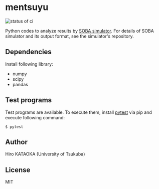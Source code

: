 # mentsuyu
![status of ci](https://github.com/tsukuba-mas/mentsuyu/actions/workflows/run-test.yml/badge.svg)

Python codes to analyze results by [SOBA simulator](https://github.com/tsukuba-mas/soba).
For details of SOBA simulator and its output format, see the simulator's repository.

## Dependencies
Install following library:

- numpy
- scipy
- pandas

## Test programs
Test programs are available.
To execute them, install [pytest](https://docs.pytest.org/en/stable/) via pip and execute following command:

```
$ pytest
```

## Author
Hiro KATAOKA (University of Tsukuba)

## License
MIT